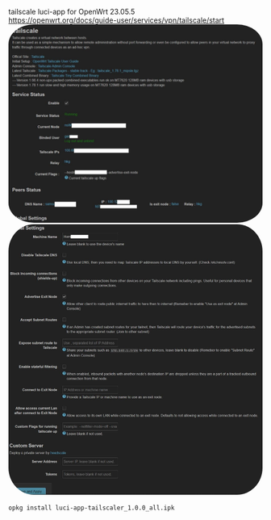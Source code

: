 tailscale luci-app for OpenWrt 23.05.5
<BR>
https://openwrt.org/docs/guide-user/services/vpn/tailscale/start
<img src="Screenshot-1.JPG" width="800" alt="Profile Picture" style="border-radius: 10%;">
<BR>
<img src="Screenshot-2.JPG" width="800"  alt="Profile Picture" style="border-radius: 10%;">
<BR>

    opkg install luci-app-tailscaler_1.0.0_all.ipk
